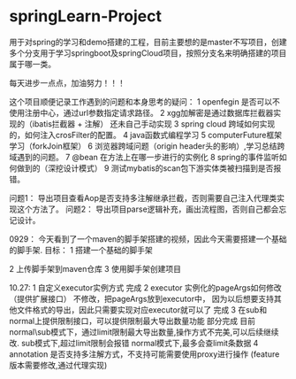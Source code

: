 # springLearn-Project
用于对spring的学习和demo搭建的工程，目前主要想的是master不写项目，创建多个分支用于学习springboot及springCloud项目，按照分支名来明确搭建的项目属于哪一类。

每天进步一点点，加油努力！！！

这个项目顺便记录工作遇到的问题和本身思考的疑问：
1 openfegin 是否可以不使用注册中心，通过url参数指定请求路径。
2 xgg加解密是通过数据库拦截器实现的（ibatis拦截器 + 注解） 还未自己手动实现
3 spring cloud 跨域如何实现的，如何注入crosFilter的配置。
4 java函数式编程学习
5 computerFuture框架学习（forkJoin框架）
6 浏览器跨域问题（origin header头的影响）,学习总结跨域遇到的问题。
7 @bean 在方法上在哪一步进行的实例化
8 spring的事件监听如何做到的（深挖设计模式）
9 测试mybatis的scan包下游实体类被扫描到是否报错。


问题1：
导出项目查看Aop是否支持多注解继承拦截，否则需要自己注入代理类实现这个方法了。
问题2：
导出项目parse逻辑补充，画出流程图，否则自己都会忘记设计。




0929：
今天看到了一个maven的脚手架搭建的视频，因此今天需要搭建一个基础的脚手架.
目标：
1 搭建一个基础的脚手架

2 上传脚手架到maven仓库
3 使用脚手架创建项目


10.27:
1 自定义executor实例方式   完成
2 executor 实例化的pageArgs如何修改（提供扩展接口）  不修改，把pageArgs放到executor中，
因为以后想要支持其他文件格式的导出，因此只需要实现对应executor就可以了   完成
3 在sub和normal上提供限制接口，可以提供限制最大导出数量功能  部分完成
目前normal\sub模式下，通过limit限制最大导出数量,操作方式不完美,可以后续继续改.
sub模式下,超过limit限制会报错
normal模式下,最多会查limit条数据
4 annotation 是否支持多注解方式，不支持可能需要使用proxy进行操作 (feature 版本需要修改,通过代理实现)
